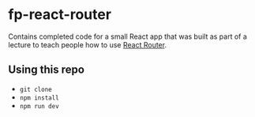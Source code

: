 # fp-react-router

Contains completed code for a small React app that was built as part of a lecture to teach people how to use [React Router](https://reactrouter.com/).


## Using this repo

- `git clone`
- `npm install`
- `npm run dev`
